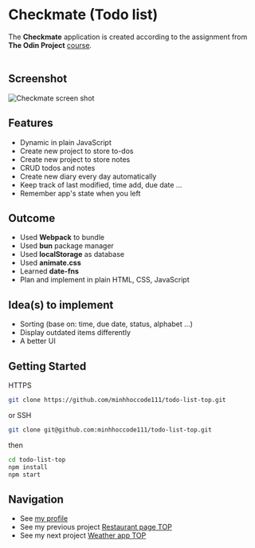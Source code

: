# Checkmate (Todo list)

The **Checkmate** application is created according to the assignment from **The Odin Project** [course](https://www.theodinproject.com/lessons/node-path-javascript-todo-list).
<br>
<br>

## Screenshot

![Checkmate screen shot](checkmate.png)

## **Features**

- Dynamic in plain JavaScript
- Create new project to store to-dos
- Create new project to store notes
- CRUD todos and notes
- Create new diary every day automatically
- Keep track of last modified, time add, due date ...
- Remember app's state when you left

## **Outcome**

- Used **Webpack** to bundle
- Used **bun** package manager
- Used **localStorage** as database
- Used **animate.css**
- Learned **date-fns**
- Plan and implement in plain HTML, CSS, JavaScript

## **Idea(s) to implement**

- Sorting (base on: time, due date, status, alphabet ...)
- Display outdated items differently
- A better UI

## **Getting Started**

HTTPS

```bash
git clone https://github.com/minhhoccode111/todo-list-top.git
```

or SSH

```bash
git clone git@github.com:minhhoccode111/todo-list-top.git
```

then

```bash
cd todo-list-top
npm install
npm start
```

## **Navigation**

- See [my profile](https://github.com/minhhoccode111)
- See my previous project [Restaurant page TOP](https://github.com/minhhoccode111/restaurant-page-top)
- See my next project [Weather app TOP](https://github.com/minhhoccode111/weather-app-top)
